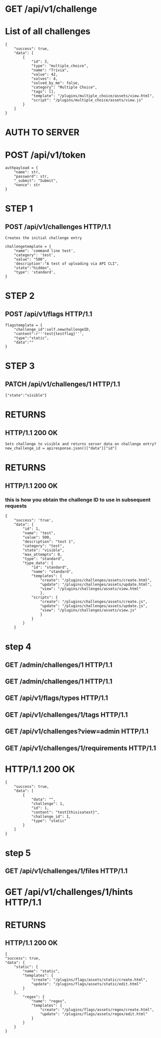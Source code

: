 
# GET /api/v1/challenge
# List of all challenges
    {
        "success": true,
        "data": [
            {
                "id": 3,
                "type": "multiple_choice",
                "name": "Trivia",
                "value": 42,
                "solves": 4,
                "solved_by_me": false,
                "category": "Multiple Choice",
                "tags": [],
                "template": "/plugins/multiple_choice/assets/view.html",
                "script": "/plugins/multiple_choice/assets/view.js"
            }
        ]
    }

# AUTH TO SERVER
# POST /api/v1/token
    authpayload = {
        "name": str,
        "password": str,
        "_submit": "Submit",
        "nonce": str
    }

# STEP 1
## POST /api/v1/challenges HTTP/1.1

    Creates the initial challenge entry

    challengetemplate = {
        "name": 'command line test',
        "category": 'test',
        "value": "500",
        'description':"A test of uploading via API CLI",
        "state":"hidden",
        "type": 'standard',
    }

# STEP 2
## POST /api/v1/flags HTTP/1.1
    
    flagstemplate = {
        "challenge_id":self.newchallengeID,
        "content":r'''test{testflag}''',
        "type":"static",
        "data":""
    }

# STEP 3
## PATCH /api/v1/challenges/1 HTTP/1.1
    
    {"state":"visible"}

# RETURNS 
## HTTP/1.1 200 OK

    Sets challenge to visible and returns server data on challenge entry?
    new_challenge_id = apiresponse.json()["data"]["id"]


# RETURNS 
## HTTP/1.1 200 OK
### this is how you obtain the challenge ID to use in subsequent requests

    {
        "success": 'true',
        "data": {
            "id": 1, 
            "name": "test",
            "value": 500,
            "description": "test 1",
            "category": "test",
            "state": "visible",
            "max_attempts": 0,
            "type": "standard",
            "type_data": {
                "id": "standard",
                "name": "standard",
                "templates": {
                    "create": "/plugins/challenges/assets/create.html", 
                    "update": "/plugins/challenges/assets/update.html",
                    "view": "/plugins/challenges/assets/view.html"
                    }, 
                "scripts": {
                    "create": "/plugins/challenges/assets/create.js", 
                    "update": "/plugins/challenges/assets/update.js", 
                    "view": "/plugins/challenges/assets/view.js"
                    }
                }
            }
        }
# step 4

## GET /admin/challenges/1 HTTP/1.1
## GET /admin/challenges/1 HTTP/1.1
## GET /api/v1/flags/types HTTP/1.1
## GET /api/v1/challenges/1/tags HTTP/1.1
## GET /api/v1/challenges?view=admin HTTP/1.1
## GET /api/v1/challenges/1/requirements HTTP/1.1

# HTTP/1.1 200 OK
    
    {
        "success": true,
        "data": [
            {
                "data": "",
                "challenge": 1,
                "id": 1,
                "content": "test{thisisatest}", 
                "challenge_id": 1,
                "type": "static"
            }
        ]
    }

# step 5

## GET /api/v1/challenges/1/files HTTP/1.1

# GET /api/v1/challenges/1/hints HTTP/1.1
# RETURNS
## HTTP/1.1 200 OK

    {
    "success": true,
    "data": {
        "static": {
            "name": "static",
            "templates": {
                "create": "/plugins/flags/assets/static/create.html",
                "update": "/plugins/flags/assets/static/edit.html"
            }
        }, 
            "regex": {
                "name": "regex",
                "templates": {
                    "create": "/plugins/flags/assets/regex/create.html", 
                    "update": "/plugins/flags/assets/regex/edit.html"
                }
            }
        }
    }